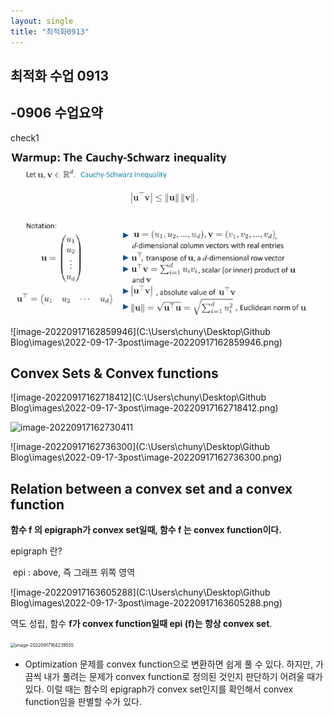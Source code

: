 ```yaml
---
layout: single
title: "최적화0913"
---
```

## 최적화 수업 0913

## -0906 수업요약
check1


![image-20220917192112370](../images/2022-09-17-3post/image-20220917192112370.png)

![image-20220917162859946](C:\Users\chuny\Desktop\Github Blog\images\2022-09-17-3post\image-20220917162859946.png)



## Convex Sets & Convex functions

![image-20220917162718412](C:\Users\chuny\Desktop\Github Blog\images\2022-09-17-3post\image-20220917162718412.png)



<img src="C:\Users\chuny\Desktop\Github Blog\images\2022-09-17-3post\image-20220917162730411.png" alt="image-20220917162730411"  />

![image-20220917162736300](C:\Users\chuny\Desktop\Github Blog\images\2022-09-17-3post\image-20220917162736300.png)



## Relation between a convex set and a convex function

**함수 f 의 epigraph가 convex set일때, 함수 f 는 convex function이다.**

epigraph 란? 

​	epi : above, 즉 그래프 위쪽 영역

![image-20220917163605288](C:\Users\chuny\Desktop\Github Blog\images\2022-09-17-3post\image-20220917163605288.png)



역도 성립, 함수 **f가 convex function일때 epi (f)는 항상 convex set**.



<img src="C:\Users\chuny\Desktop\Github Blog\images\2022-09-17-3post\image-20220917164239555.png" alt="image-20220917164239555" style="zoom: 50%;" />



- Optimization 문제를 convex function으로 변환하면 쉽게 풀 수 있다. 하지만, 가끔씩 내가 풀려는 문제가 convex function로 정의된 것인지 판단하기 어려울 때가 있다. 이럴 때는 함수의 epigraph가 convex set인지를 확인해서 convex function임을 판별할 수가 있다.











